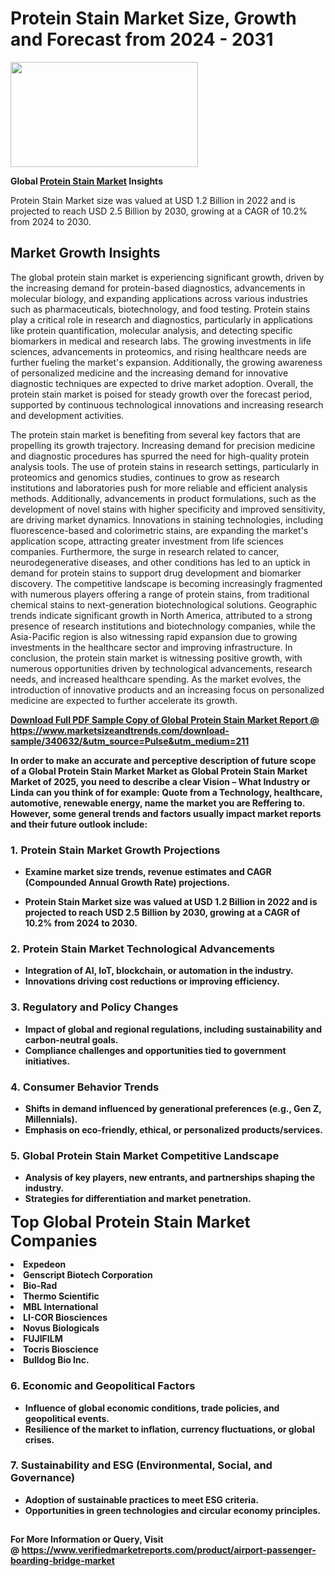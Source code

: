 <H1>Protein Stain Market Size, Growth and Forecast from 2024 - 2031</H1><img class="aligncenter size-medium wp-image-584254" src="https://thirdeyenews.in/wp-content/uploads/2024/09/Global-Market-Research-300x168.jpeg" alt="" width="300" height="168" /><p><strong>Global&nbsp;<a href="https://www.marketsizeandtrends.com/download-sample/340632/&amp;utm_source=Pulse&amp;utm_medium=211">Protein Stain Market</a> Insights</strong></p><p>Protein Stain Market size was valued at USD 1.2 Billion in 2022 and is projected to reach USD 2.5 Billion by 2030, growing at a CAGR of 10.2% from 2024 to 2030.</p><p><h2>Market Growth Insights</h2> <p>The global protein stain market is experiencing significant growth, driven by the increasing demand for protein-based diagnostics, advancements in molecular biology, and expanding applications across various industries such as pharmaceuticals, biotechnology, and food testing. Protein stains play a critical role in research and diagnostics, particularly in applications like protein quantification, molecular analysis, and detecting specific biomarkers in medical and research labs. The growing investments in life sciences, advancements in proteomics, and rising healthcare needs are further fueling the market's expansion. Additionally, the growing awareness of personalized medicine and the increasing demand for innovative diagnostic techniques are expected to drive market adoption. Overall, the protein stain market is poised for steady growth over the forecast period, supported by continuous technological innovations and increasing research and development activities.</p> <p><strong><a href="download_sample_link_here"></a></strong></p> <p>The protein stain market is benefiting from several key factors that are propelling its growth trajectory. Increasing demand for precision medicine and diagnostic procedures has spurred the need for high-quality protein analysis tools. The use of protein stains in research settings, particularly in proteomics and genomics studies, continues to grow as research institutions and laboratories push for more reliable and efficient analysis methods. Additionally, advancements in product formulations, such as the development of novel stains with higher specificity and improved sensitivity, are driving market dynamics. Innovations in staining technologies, including fluorescence-based and colorimetric stains, are expanding the market's application scope, attracting greater investment from life sciences companies. Furthermore, the surge in research related to cancer, neurodegenerative diseases, and other conditions has led to an uptick in demand for protein stains to support drug development and biomarker discovery. The competitive landscape is becoming increasingly fragmented with numerous players offering a range of protein stains, from traditional chemical stains to next-generation biotechnological solutions. Geographic trends indicate significant growth in North America, attributed to a strong presence of research institutions and biotechnology companies, while the Asia-Pacific region is also witnessing rapid expansion due to growing investments in the healthcare sector and improving infrastructure. In conclusion, the protein stain market is witnessing positive growth, with numerous opportunities driven by technological advancements, research needs, and increased healthcare spending. As the market evolves, the introduction of innovative products and an increasing focus on personalized medicine are expected to further accelerate its growth. <p><strong><a href="get_more_link_here"></p><p><span class=""><strong>Download Full PDF Sample Copy of Global Protein Stain Market Report</strong> @ <a href="https://www.marketsizeandtrends.com/download-sample/340632/&amp;utm_source=Pulse&amp;utm_medium=211" target="_blank">https://www.marketsizeandtrends.com/download-sample/340632/&amp;utm_source=Pulse&amp;utm_medium=211</a></span></p><p>In order to make an accurate and perceptive description of future scope of a Global&nbsp;Protein Stain Market Market as Global&nbsp;Protein Stain Market Market of 2025, you need to describe a clear Vision &ndash; What Industry or Linda can you think of for example: Quote from a Technology, healthcare, automotive, renewable energy, name the market you are Reffering to. However, some general trends and factors usually impact market reports and their future outlook include:</p><h3>1.&nbsp;<strong>Protein Stain Market Growth Projections</strong></h3><ul><li>Examine market size trends, revenue estimates and CAGR (Compounded Annual Growth Rate) projections.</li><li><p>Protein Stain Market size was valued at USD 1.2 Billion in 2022 and is projected to reach USD 2.5 Billion by 2030, growing at a CAGR of 10.2% from 2024 to 2030.</p></li></ul><h3>2.&nbsp;<strong>Protein Stain Market Technological Advancements</strong></h3><ul><li>Integration of AI, IoT, blockchain, or automation in the industry.</li><li>Innovations driving cost reductions or improving efficiency.</li></ul><h3>3.&nbsp;<strong>Regulatory and Policy Changes</strong></h3><ul><li>Impact of global and regional regulations, including sustainability and carbon-neutral goals.</li><li>Compliance challenges and opportunities tied to government initiatives.</li></ul><h3>4.&nbsp;<strong>Consumer Behavior Trends</strong></h3><ul><li>Shifts in demand influenced by generational preferences (e.g., Gen Z, Millennials).</li><li>Emphasis on eco-friendly, ethical, or personalized products/services.</li></ul><h3>5.&nbsp;<strong>Global Protein Stain Market Competitive Landscape</strong></h3><ul><li>Analysis of key players, new entrants, and partnerships shaping the industry.</li><li>Strategies for differentiation and market penetration.</li></ul><p data-pm-slice="1 1 []"><span style="color: inherit; font-family: inherit; font-size: 25px;">Top Global Protein Stain Market Companies</span></p><div class="" data-test-id=""><p><li>Expedeon</li><li> Genscript Biotech Corporation</li><li> Bio-Rad</li><li> Thermo Scientific</li><li> MBL International</li><li> LI-COR Biosciences</li><li> Novus Biologicals</li><li> FUJIFILM</li><li> Tocris Bioscience</li><li> Bulldog Bio Inc.</li></p></div><h3>6.&nbsp;<strong>Economic and Geopolitical Factors</strong></h3><ul><li>Influence of global economic conditions, trade policies, and geopolitical events.</li><li>Resilience of the market to inflation, currency fluctuations, or global crises.</li></ul><h3>7.&nbsp;<strong>Sustainability and ESG (Environmental, Social, and Governance)</strong></h3><ul><li>Adoption of sustainable practices to meet ESG criteria.</li><li>Opportunities in green technologies and circular economy principles.</li></ul><h2><strong style="font-size: 14px;">For More Information or Query, Visit @&nbsp;</strong><a style="background-color: #ffffff; font-size: 14px;" href="https://www.marketsizeandtrends.com/report/protein-stain-market/" target="_blank">https://www.verifiedmarketreports.com/product/airport-passenger-boarding-bridge-market</a></h2>
